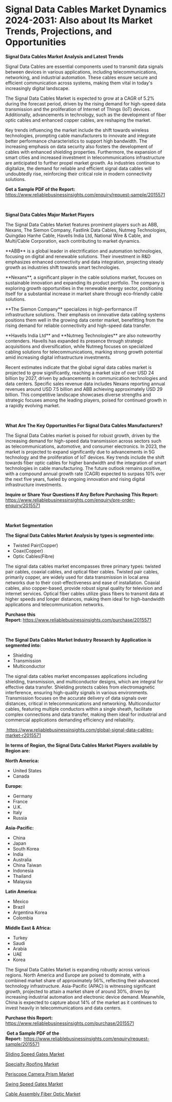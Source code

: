 <p><h1>Signal Data Cables Market Dynamics 2024-2031: Also about Its Market Trends, Projections, and Opportunities</h1></p><p><strong>Signal Data Cables Market Analysis and Latest Trends</strong></p>
<p><p>Signal Data Cables are essential components used to transmit data signals between devices in various applications, including telecommunications, networking, and industrial automation. These cables ensure secure and efficient communication across systems, making them vital in today's increasingly digital landscape. </p><p>The Signal Data Cables Market is expected to grow at a CAGR of 5.2% during the forecast period, driven by the rising demand for high-speed data transmission and the proliferation of Internet of Things (IoT) devices. Additionally, advancements in technology, such as the development of fiber optic cables and enhanced copper cables, are reshaping the market. </p><p>Key trends influencing the market include the shift towards wireless technologies, prompting cable manufacturers to innovate and integrate better performance characteristics to support high bandwidth. The increasing emphasis on data security also fosters the development of cables with enhanced shielding properties. Furthermore, the expansion of smart cities and increased investment in telecommunications infrastructure are anticipated to further propel market growth. As industries continue to digitalize, the demand for reliable and efficient signal data cables will undoubtedly rise, reinforcing their critical role in modern connectivity solutions.</p></p>
<p><strong>Get a Sample PDF of the Report:&nbsp;</strong> <a href="https://www.reliablebusinessinsights.com/enquiry/request-sample/2015571?utm_campaign=48&utm_medium=2&utm_source=Github&utm_content=ia&utm_term=27102024&utm_id=signal-data-cables">https://www.reliablebusinessinsights.com/enquiry/request-sample/2015571</a></p>
<p>&nbsp;</p>
<p><strong>Signal Data Cables Major Market Players</strong></p>
<p><p>The Signal Data Cables Market features prominent players such as ABB, Nexans, The Siemon Company, Fastlink Data Cables, Nutmeg Technologies, Quingdao Hanhe Cable, Havells India Ltd, National Wire & Cable, and Multi/Cable Corporation, each contributing to market dynamics.</p><p>**ABB** is a global leader in electrification and automation technologies, focusing on digital and renewable solutions. Their investment in R&D emphasizes enhanced connectivity and data integration, projecting steady growth as industries shift towards smart technologies.</p><p>**Nexans**, a significant player in the cable solutions market, focuses on sustainable innovation and expanding its product portfolio. The company is exploring growth opportunities in the renewable energy sector, positioning itself for a substantial increase in market share through eco-friendly cable solutions.</p><p>**The Siemon Company** specializes in high-performance IT infrastructure solutions. Their emphasis on innovative data cabling systems positions them well in the growing data center market, benefitting from the rising demand for reliable connectivity and high-speed data transfer.</p><p>**Havells India Ltd** and **Nutmeg Technologies** are also noteworthy contenders. Havells has expanded its presence through strategic acquisitions and diversification, while Nutmeg focuses on specialized cabling solutions for telecommunications, marking strong growth potential amid increasing digital infrastructure investments.</p><p>Recent estimates indicate that the global signal data cables market is projected to grow significantly, reaching a market size of over USD 24 billion by 2027, driven by advancements in communication technologies and data centers. Specific sales revenue data includes Nexans reporting annual revenues around USD 7.5 billion and ABB achieving approximately USD 29 billion. This competitive landscape showcases diverse strengths and strategic focuses among the leading players, poised for continued growth in a rapidly evolving market.</p></p>
<p>&nbsp;</p>
<p><strong>What Are The Key Opportunities For Signal Data Cables Manufacturers?</strong></p>
<p><p>The Signal Data Cables market is poised for robust growth, driven by the increasing demand for high-speed data transmission across sectors such as telecommunications, automotive, and consumer electronics. In 2023, the market is projected to expand significantly due to advancements in 5G technology and the proliferation of IoT devices. Key trends include the shift towards fiber optic cables for higher bandwidth and the integration of smart technologies in cable manufacturing. The future outlook remains positive, with a compound annual growth rate (CAGR) expected to surpass 10% over the next five years, fueled by ongoing innovation and rising digital infrastructure investments.</p></p>
<p><strong>Inquire or Share Your Questions If Any Before Purchasing This Report:</strong> <a href="https://www.reliablebusinessinsights.com/enquiry/pre-order-enquiry/2015571?utm_campaign=48&utm_medium=2&utm_source=Github&utm_content=ia&utm_term=27102024&utm_id=signal-data-cables">https://www.reliablebusinessinsights.com/enquiry/pre-order-enquiry/2015571</a></p>
<p>&nbsp;</p>
<p><strong>Market Segmentation</strong></p>
<p><strong>The Signal Data Cables Market Analysis by types is segmented into:</strong></p>
<p><ul><li>Twisted Pair(Copper)</li><li>Coax(Copper)</li><li>Optic Cables(Fibre)</li></ul></p>
<p><p>The signal data cables market encompasses three primary types: twisted pair cables, coaxial cables, and optical fiber cables. Twisted pair cables, primarily copper, are widely used for data transmission in local area networks due to their cost-effectiveness and ease of installation. Coaxial cables, also copper-based, provide robust signal quality for television and internet services. Optical fiber cables utilize glass fibers to transmit data at higher speeds and longer distances, making them ideal for high-bandwidth applications and telecommunication networks.</p></p>
<p><strong>Purchase this Report:&nbsp;</strong><a href="https://www.reliablebusinessinsights.com/purchase/2015571?utm_campaign=48&utm_medium=2&utm_source=Github&utm_content=ia&utm_term=27102024&utm_id=signal-data-cables">https://www.reliablebusinessinsights.com/purchase/2015571</a></p>
<p>&nbsp;</p>
<p><strong>The Signal Data Cables Market Industry Research by Application is segmented into:</strong></p>
<p><ul><li>Shielding</li><li>Transmission</li><li>Multiconductor</li></ul></p>
<p><p>The signal data cables market encompasses applications including shielding, transmission, and multiconductor designs, which are integral for effective data transfer. Shielding protects cables from electromagnetic interference, ensuring high-quality signals in various environments. Transmission focuses on the accurate delivery of data signals over distances, critical in telecommunications and networking. Multiconductor cables, featuring multiple conductors within a single sheath, facilitate complex connections and data transfer, making them ideal for industrial and commercial applications demanding efficiency and reliability.</p></p>
<p><a href="https://www.reliablebusinessinsights.com/global-signal-data-cables-market-r2015571?utm_campaign=48&utm_medium=2&utm_source=Github&utm_content=ia&utm_term=27102024&utm_id=signal-data-cables">&nbsp;https://www.reliablebusinessinsights.com/global-signal-data-cables-market-r2015571</a></p>
<p><strong>In terms of Region, the Signal Data Cables Market Players available by Region are:</strong></p>
<p>
    <p> <strong> North America: </strong>
        <ul>
            <li>United States</li>
            <li>Canada</li>
        </ul>
        </p> 
    <p> <strong> Europe: </strong>
        <ul>
            <li>Germany</li>
            <li>France</li>
            <li>U.K.</li>
            <li>Italy</li>
            <li>Russia</li>
        </ul>
        </p> 
    <p> <strong> Asia-Pacific: </strong>
        <ul>
            <li>China</li>
            <li>Japan</li>
            <li>South Korea</li>
            <li>India</li>
            <li>Australia</li>
            <li>China Taiwan</li>
            <li>Indonesia</li>
            <li>Thailand</li>
            <li>Malaysia</li>
        </ul>
        </p> 
    <p> <strong> Latin America: </strong>
        <ul>
            <li>Mexico</li>
            <li>Brazil</li>
            <li>Argentina Korea</li>
            <li>Colombia</li>
        </ul>
        </p> 
    <p> <strong> Middle East & Africa: </strong>
        <ul>
            <li>Turkey</li>
            <li>Saudi</li>
            <li>Arabia</li>
            <li>UAE</li>
            <li>Korea</li>
        </ul>
    </p>
    </p>
<p><p>The Signal Data Cables Market is expanding robustly across various regions. North America and Europe are poised to dominate, with a combined market share of approximately 56%, reflecting their advanced technology infrastructure. Asia-Pacific (APAC) is witnessing significant growth, projected to attain a market share of around 30%, driven by increasing industrial automation and electronic device demand. Meanwhile, China is expected to capture about 14% of the market as it continues to invest heavily in telecommunications and data centers.</p></p>
<p><strong>Purchase this Report: </strong><a href="https://www.reliablebusinessinsights.com/purchase/2015571?utm_campaign=48&utm_medium=2&utm_source=Github&utm_content=ia&utm_term=27102024&utm_id=signal-data-cables">https://www.reliablebusinessinsights.com/purchase/2015571</a></p>
<p>&nbsp;<strong>Get a Sample PDF of the Report:&nbsp;&nbsp;</strong><a href="https://www.reliablebusinessinsights.com/enquiry/request-sample/2015571?utm_campaign=48&utm_medium=2&utm_source=Github&utm_content=ia&utm_term=27102024&utm_id=signal-data-cables">https://www.reliablebusinessinsights.com/enquiry/request-sample/2015571</a></p>
<p><strong></strong></p>
<p><p><a href="https://issuu.com/reportprime-2/docs/sliding-speed-gates-market-size-2030.pptx?utm_campaign=48&utm_medium=2&utm_source=Github&utm_content=ia&utm_term=27102024&utm_id=signal-data-cables">Sliding Speed Gates Market</a></p><p><a href="https://www.linkedin.com/pulse/emerging-opportunities-challenges-global-specialty-roofing-market-aumie?utm_campaign=48&utm_medium=2&utm_source=Github&utm_content=ia&utm_term=27102024&utm_id=signal-data-cables">Specialty Roofing Market</a></p><p><a href="https://github.com/azucena6lzcou/Market-Research-Report-List-1/blob/main/periscope-camera-prism-market.md?utm_campaign=48&utm_medium=2&utm_source=Github&utm_content=ia&utm_term=27102024&utm_id=signal-data-cables">Periscope Camera Prism Market</a></p><p><a href="https://issuu.com/reportprime-2/docs/swing-speed-gates-market-size-2030.pptx?utm_campaign=48&utm_medium=2&utm_source=Github&utm_content=ia&utm_term=27102024&utm_id=signal-data-cables">Swing Speed Gates Market</a></p><p><a href="https://github.com/DorinaOsmani364/Market-Research-Report-List-1/blob/main/cable-assembly-fiber-optic-market.md?utm_campaign=48&utm_medium=2&utm_source=Github&utm_content=ia&utm_term=27102024&utm_id=signal-data-cables">Cable Assembly Fiber Optic Market</a></p></p>